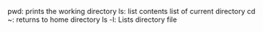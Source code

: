 pwd: prints the working directory
ls: list contents list of current directory
cd ~: returns to home directory
ls -l: Lists directory file
